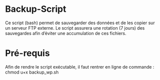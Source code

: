 

# Backup-Script

Ce script (bash) permet de sauvegarder des données et de les copier sur un serveur FTP externe. 
Le script assurera une rotation (7 jours) des sauvegardes afin d’éviter une accumulation de ces fichiers.

# Pré-requis

Afin de rendre le script exécutable, il faut rentrer en ligne de commande : chmod u+x backup_wp.sh
